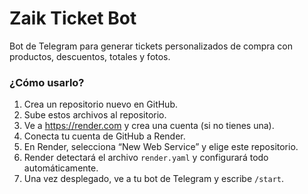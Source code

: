 
# Zaik Ticket Bot

Bot de Telegram para generar tickets personalizados de compra con productos, descuentos, totales y fotos.

### ¿Cómo usarlo?

1. Crea un repositorio nuevo en GitHub.
2. Sube estos archivos al repositorio.
3. Ve a https://render.com y crea una cuenta (si no tienes una).
4. Conecta tu cuenta de GitHub a Render.
5. En Render, selecciona “New Web Service” y elige este repositorio.
6. Render detectará el archivo `render.yaml` y configurará todo automáticamente.
7. Una vez desplegado, ve a tu bot de Telegram y escribe `/start`.

